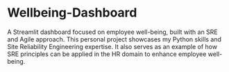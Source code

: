 # Wellbeing-Dashboard
A Streamlit dashboard focused on employee well-being, built with an SRE and Agile approach. This personal project showcases my Python skills and Site Reliability Engineering expertise. It also serves as an example of how SRE principles can be applied in the HR domain to enhance employee well-being.
